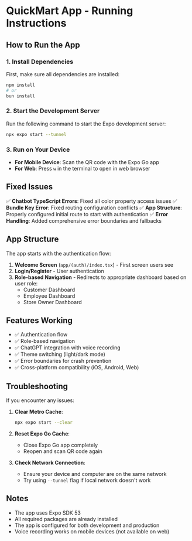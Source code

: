 # QuickMart App - Running Instructions

## How to Run the App

### 1. Install Dependencies
First, make sure all dependencies are installed:
```bash
npm install
# or
bun install
```

### 2. Start the Development Server
Run the following command to start the Expo development server:
```bash
npx expo start --tunnel
```

### 3. Run on Your Device
- **For Mobile Device**: Scan the QR code with the Expo Go app
- **For Web**: Press `w` in the terminal to open in web browser

## Fixed Issues

✅ **Chatbot TypeScript Errors**: Fixed all color property access issues
✅ **Bundle Key Error**: Fixed routing configuration conflicts
✅ **App Structure**: Properly configured initial route to start with authentication
✅ **Error Handling**: Added comprehensive error boundaries and fallbacks

## App Structure

The app starts with the authentication flow:
1. **Welcome Screen** (`app/(auth)/index.tsx`) - First screen users see
2. **Login/Register** - User authentication
3. **Role-based Navigation** - Redirects to appropriate dashboard based on user role:
   - Customer Dashboard
   - Employee Dashboard  
   - Store Owner Dashboard

## Features Working

- ✅ Authentication flow
- ✅ Role-based navigation
- ✅ ChatGPT integration with voice recording
- ✅ Theme switching (light/dark mode)
- ✅ Error boundaries for crash prevention
- ✅ Cross-platform compatibility (iOS, Android, Web)

## Troubleshooting

If you encounter any issues:

1. **Clear Metro Cache**:
   ```bash
   npx expo start --clear
   ```

2. **Reset Expo Go Cache**:
   - Close Expo Go app completely
   - Reopen and scan QR code again

3. **Check Network Connection**:
   - Ensure your device and computer are on the same network
   - Try using `--tunnel` flag if local network doesn't work

## Notes

- The app uses Expo SDK 53
- All required packages are already installed
- The app is configured for both development and production
- Voice recording works on mobile devices (not available on web)